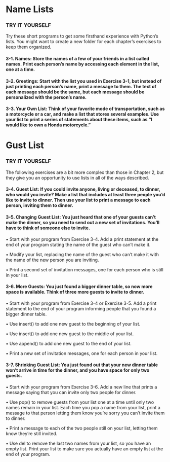 # Name Lists
### TRY IT YOURSELF

Try these short programs to get some firsthand experience with Python’s lists. You might want to create a new folder for each chapter’s exercises to keep them organized.

#### <b>3-1.</b> Names: Store the names of a few of your friends in a list called names. Print each person’s name by accessing each element in the list, one at a time.

#### <b>3-2.</b> Greetings: Start with the list you used in Exercise 3-1, but instead of just printing each person’s name, print a message to them. The text of each message should be the same, but each message should be personalized with the person’s name.

#### <b>3-3.</b> Your Own List: Think of your favorite mode of transportation, such as a motorcycle or a car, and make a list that stores several examples. Use your list to print a series of statements about these items, such as “I would like to own a Honda motorcycle.”



# Gust List
### TRY IT YOURSELF
The following exercises are a bit more complex than those in Chapter 2, but they give you an opportunity to use lists in all of the ways described.

#### <b>3-4.</b> Guest List: If you could invite anyone, living or deceased, to dinner, who would you invite? Make a list that includes at least three people you’d like to invite to dinner. Then use your list to print a message to each person, inviting them to dinner.

#### <b>3-5.</b> Changing Guest List: You just heard that one of your guests can’t make the dinner, so you need to send out a new set of invitations. You’ll have to think of someone else to invite.

• Start with your program from Exercise 3-4. Add a print statement at the end of your program stating the name of the guest who can’t make it.

• Modify your list, replacing the name of the guest who can’t make it with the name of the new person you are inviting.

• Print a second set of invitation messages, one for each person who is still in your list.


#### <b>3-6.</b> More Guests: You just found a bigger dinner table, so now more space is available. Think of three more guests to invite to dinner.

• Start with your program from Exercise 3-4 or Exercise 3-5. Add a print statement to the end of your program informing people that you found a bigger dinner table.

• Use insert() to add one new guest to the beginning of your list.

• Use insert() to add one new guest to the middle of your list.

• Use append() to add one new guest to the end of your list.

• Print a new set of invitation messages, one for each person in  your list.


#### <b>3-7.</b> Shrinking Guest List: You just found out that your new dinner table won’t arrive in time for the dinner, and you have space for only two guests.

• Start with your program from Exercise 3-6. Add a new line that prints a message saying that you can invite only two people for dinner.

• Use pop() to remove guests from your list one at a time until only two names remain in your list. Each time you pop a name from your list, print a message to that person letting them know you’re sorry you can’t invite them to dinner.

• Print a message to each of the two people still on your list, letting them know they’re still invited.

• Use del to remove the last two names from your list, so you have an empty list. Print your list to make sure you actually have an empty list at the end of your program.


